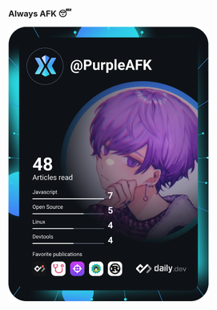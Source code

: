 ### Always AFK 😴

<a href="https://app.daily.dev/DailyDevTips"><img src="https://github.com/PurpleAFK/PurpleAFK/blob/master/devcard.svg" width="400" alt="PurpleAFK's Dev Card"/></a>
